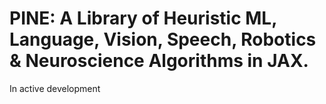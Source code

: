 # PINE: A Library of Heuristic ML, Language, Vision, Speech, Robotics & Neuroscience Algorithms in JAX.
In active development
